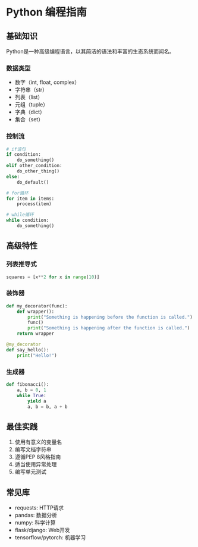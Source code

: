 # Python 编程指南

## 基础知识

Python是一种高级编程语言，以其简洁的语法和丰富的生态系统而闻名。

### 数据类型
- 数字（int, float, complex）
- 字符串（str）
- 列表（list）
- 元组（tuple）
- 字典（dict）
- 集合（set）

### 控制流
```python
# if语句
if condition:
    do_something()
elif other_condition:
    do_other_thing()
else:
    do_default()

# for循环
for item in items:
    process(item)

# while循环
while condition:
    do_something()
```

## 高级特性

### 列表推导式
```python
squares = [x**2 for x in range(10)]
```

### 装饰器
```python
def my_decorator(func):
    def wrapper():
        print("Something is happening before the function is called.")
        func()
        print("Something is happening after the function is called.")
    return wrapper

@my_decorator
def say_hello():
    print("Hello!")
```

### 生成器
```python
def fibonacci():
    a, b = 0, 1
    while True:
        yield a
        a, b = b, a + b
```

## 最佳实践

1. 使用有意义的变量名
2. 编写文档字符串
3. 遵循PEP 8风格指南
4. 适当使用异常处理
5. 编写单元测试

## 常见库

- requests: HTTP请求
- pandas: 数据分析
- numpy: 科学计算
- flask/django: Web开发
- tensorflow/pytorch: 机器学习 